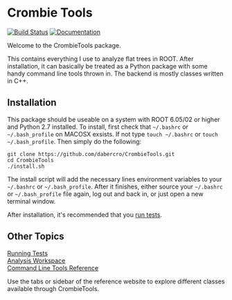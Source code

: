 # Crombie Tools

[![Build Status](https://travis-ci.org/dabercro/CrombieTools.svg?branch=master)](https://travis-ci.org/dabercro/CrombieTools)
[![Documentation](https://codedocs.xyz/dabercro/CrombieTools.svg)](https://codedocs.xyz/dabercro/CrombieTools/)

Welcome to the CrombieTools package.

This contains everything I use to analyze flat trees in ROOT.
After installation, it can basically be treated as a Python package
with some handy command line tools thrown in.
The backend is mostly classes written in C++.

## Installation

This package should be useable on a system with ROOT 6.05/02 or higher and Python 2.7 installed.
To install, first check that `~/.bashrc` or `~/.bash_profile` on MACOSX exsists.
If not type `touch ~/.bashrc` or `touch ~/.bash_profile`.
Then simply do the following:

    git clone https://github.com/dabercro/CrombieTools.git
    cd CrombieTools
    ./install.sh

The install script will add the necessary lines environment variables to your `~/.bashrc` or `~/.bash_profile`.
After it finishes, either source your  `~/.bashrc` or `~/.bash_profile` file again,
log out and back in, or just open a new terminal window.

After installation, it's recommended that you [run tests](./test/README.md).

## Other Topics

[Running Tests](./test/README.md) <br>
[Analysis Workspace](./templates/README.md) <br>
[Command Line Tools Reference](./bin/README.md) <br>

Use the tabs or sidebar of the reference website to explore different
classes available through CrombieTools.
